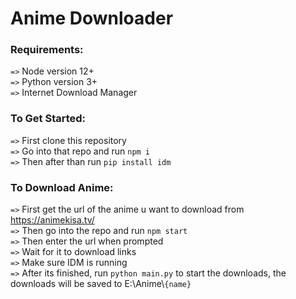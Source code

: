 # Anime Downloader

###   Requirements:
```=>``` Node version 12+  
```=>``` Python version 3+  
```=>``` Internet Download Manager  

###   To Get Started:
```=>``` First clone this repository   
```=>``` Go into that repo and run ```npm i```   
```=>``` Then after than run ```pip install idm```   
 
###   To Download Anime:
```=>``` First get the url of the anime u want to download from https://animekisa.tv/   
```=>``` Then go into the repo and run ```npm start```  
```=>``` Then enter the url when prompted  
```=>``` Wait for it to download links  
```=>``` Make sure IDM is running  
```=>``` After its finished, run ```python main.py``` to start the downloads, the downloads will be saved to E:\Anime\\```{name}```  
